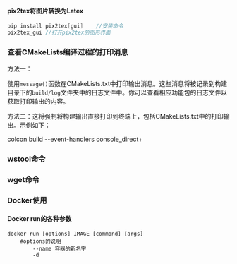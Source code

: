 #### pix2tex将图片转换为Latex

```c++
pip install pix2tex[gui]	//安装命令
pix2tex_gui	//打开pix2tex的图形界面
```



### 查看CMakeLists编译过程的打印消息

方法一：

使用`message()`函数在CMakeLists.txt中打印输出消息。这些消息将被记录到构建目录下的`build/log`文件夹中的日志文件中。你可以查看相应功能包的日志文件以获取打印输出的内容。

方法二：这将强制将构建输出直接打印到终端上，包括CMakeLists.txt中的打印输出。示例如下：

colcon build --event-handlers console_direct+





### wstool命令



### wget命令



### Docker使用

#### 	Docker run的各种参数

```
docker run [options] IMAGE [commond] [args]
	#options的说明
		--name 容器的新名字
		-d 
```







​	
